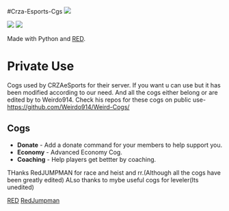 #Crza-Esports-Cgs
<img src="https://imgur.com/fw6Mmwl.png">

[<img src="https://discordapp.com/api/guilds/374596069989810176/widget.png?style=shield">](http://discord.gg/https://discord.gg/nnp9Zw5) [<img src="https://img.shields.io/badge/discord-py-blue.svg">](https://github.com/Rapptz/discord.py)

Made with Python and [RED](https://github.com/Cog-Creators/Red-DiscordBot).

# Private Use
Cogs used by CRZAeSports for their server. If you want u can use but it has been modified according to our need.
And all the cogs either belong or are edited by to Weirdo914.
Check his repos for these cogs on public use- https://github.com/Weirdo914/Weird-Cogs/
## Cogs

 * **Donate** - Add a donate command for your members to help support you.
 * **Economy** - Advanced Economy Cog.
 * **Coaching** - Help players get bettter by coaching.

THanks RedJUMPMAN for race and heist and rr.(Although all the cogs have been greatly edited)
ALso thanks to mybe useful cogs for leveler(Its unedited)

[RED](https://github.com/Cog-Creators/Red-DiscordBot)
[RedJumpman](https://github.com/RedJumpman)
